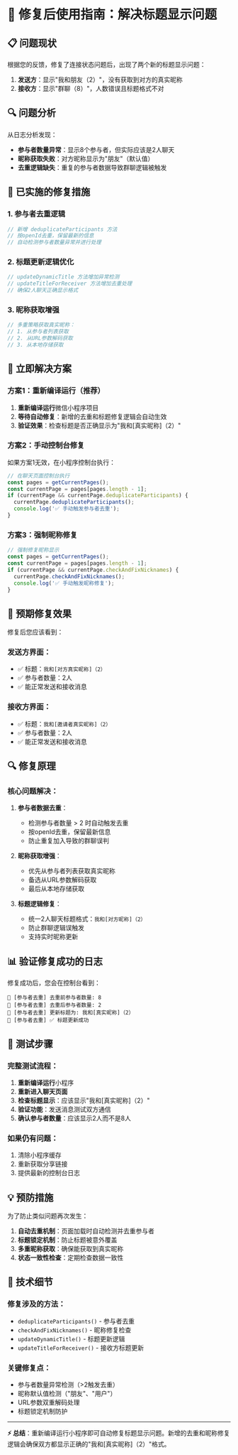 # 🎯 修复后使用指南：解决标题显示问题

## 📋 问题现状

根据您的反馈，修复了连接状态问题后，出现了两个新的标题显示问题：

1. **发送方**：显示"我和朋友（2）"，没有获取到对方的真实昵称
2. **接收方**：显示"群聊（8）"，人数错误且标题格式不对

## 🔍 问题分析

从日志分析发现：
- **参与者数量异常**：显示8个参与者，但实际应该是2人聊天
- **昵称获取失败**：对方昵称显示为"朋友"（默认值）
- **去重逻辑缺失**：重复的参与者数据导致群聊逻辑被触发

## 🔧 已实施的修复措施

### 1. 参与者去重逻辑
```javascript
// 新增 deduplicateParticipants 方法
// 按openId去重，保留最新的信息
// 自动检测参与者数量异常并进行处理
```

### 2. 标题更新逻辑优化
```javascript
// updateDynamicTitle 方法增加异常检测
// updateTitleForReceiver 方法增加去重处理
// 确保2人聊天正确显示格式
```

### 3. 昵称获取增强
```javascript
// 多重策略获取真实昵称：
// 1. 从参与者列表获取
// 2. 从URL参数解码获取
// 3. 从本地存储获取
```

## 🚀 立即解决方案

### 方案1：重新编译运行（推荐）
1. **重新编译运行**微信小程序项目
2. **等待自动修复**：新增的去重和标题修复逻辑会自动生效
3. **验证效果**：检查标题是否正确显示为"我和[真实昵称]（2）"

### 方案2：手动控制台修复
如果方案1无效，在小程序控制台执行：

```javascript
// 在聊天页面控制台执行
const pages = getCurrentPages();
const currentPage = pages[pages.length - 1];
if (currentPage && currentPage.deduplicateParticipants) {
  currentPage.deduplicateParticipants();
  console.log('✅ 手动触发参与者去重');
}
```

### 方案3：强制昵称修复
```javascript
// 强制修复昵称显示
const pages = getCurrentPages();
const currentPage = pages[pages.length - 1];
if (currentPage && currentPage.checkAndFixNicknames) {
  currentPage.checkAndFixNicknames();
  console.log('✅ 手动触发昵称修复');
}
```

## 📱 预期修复效果

修复后您应该看到：

### 发送方界面：
- ✅ 标题：`我和[对方真实昵称]（2）`
- ✅ 参与者数量：2人
- ✅ 能正常发送和接收消息

### 接收方界面：
- ✅ 标题：`我和[邀请者真实昵称]（2）`
- ✅ 参与者数量：2人
- ✅ 能正常发送和接收消息

## 🔍 修复原理

### 核心问题解决：

1. **参与者数据去重**：
   - 检测参与者数量 > 2 时自动触发去重
   - 按openId去重，保留最新信息
   - 防止重复加入导致的群聊误判

2. **昵称获取增强**：
   - 优先从参与者列表获取真实昵称
   - 备选从URL参数解码获取
   - 最后从本地存储获取

3. **标题逻辑修复**：
   - 统一2人聊天标题格式：`我和[对方昵称]（2）`
   - 防止群聊逻辑误触发
   - 支持实时昵称更新

## 📊 验证修复成功的日志

修复成功后，您会在控制台看到：

```
🔧 [参与者去重] 去重前参与者数量: 8
🔧 [参与者去重] 去重后参与者数量: 2
🔧 [参与者去重] 更新标题为: 我和[真实昵称]（2）
🔧 [参与者去重] ✅ 标题更新成功
```

## 🎯 测试步骤

### 完整测试流程：
1. **重新编译运行**小程序
2. **重新进入聊天页面**
3. **检查标题显示**：应该显示"我和[真实昵称]（2）"
4. **验证功能**：发送消息测试双方通信
5. **确认参与者数量**：应该显示2人而不是8人

### 如果仍有问题：
1. 清除小程序缓存
2. 重新获取分享链接
3. 提供最新的控制台日志

## 💡 预防措施

为了防止类似问题再次发生：

1. **自动去重机制**：页面加载时自动检测并去重参与者
2. **标题锁定机制**：防止标题被意外覆盖
3. **多重昵称获取**：确保能获取到真实昵称
4. **状态一致性检查**：定期检查数据一致性

## 🔧 技术细节

### 修复涉及的方法：
- `deduplicateParticipants()` - 参与者去重
- `checkAndFixNicknames()` - 昵称修复检查
- `updateDynamicTitle()` - 标题更新逻辑
- `updateTitleForReceiver()` - 接收方标题更新

### 关键修复点：
- 参与者数量异常检测（>2触发去重）
- 昵称默认值检测（"朋友"、"用户"）
- URL参数双重解码处理
- 标题锁定机制防护

---

**⚡ 总结**：重新编译运行小程序即可自动修复标题显示问题。新增的去重和昵称修复逻辑会确保双方都显示正确的"我和[真实昵称]（2）"格式。 
